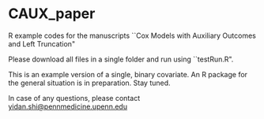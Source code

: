 # CAUX_paper

R example codes for the manuscripts ``Cox Models with Auxiliary Outcomes and Left Truncation"

Please download all files in a single folder and run using ``testRun.R". 

This is an example version of a single, binary covariate. An R package for the general situation is in preparation. Stay tuned.

In case of any questions, please contact yidan.shi@pennmedicine.upenn.edu
